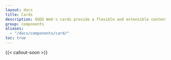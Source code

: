 ```yaml
---
layout: docs
title: Cards
description: OUDS Web's cards provide a flexible and extensible content container with multiple variants and options.
group: components
aliases:
  - "/docs/components/card/"
toc: true
---
```


{{< callout-soon >}}
